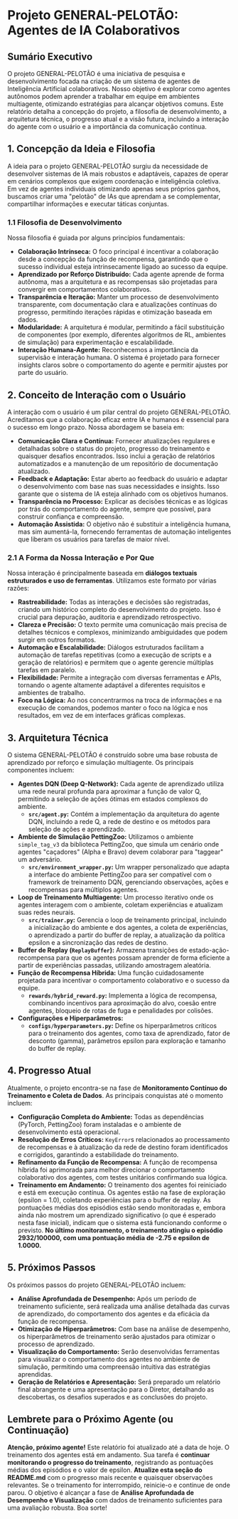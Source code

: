 # Projeto GENERAL-PELOTÃO: Agentes de IA Colaborativos

## Sumário Executivo

O projeto GENERAL-PELOTÃO é uma iniciativa de pesquisa e desenvolvimento focada na criação de um sistema de agentes de Inteligência Artificial colaborativos. Nosso objetivo é explorar como agentes autônomos podem aprender a trabalhar em equipe em ambientes multiagente, otimizando estratégias para alcançar objetivos comuns. Este relatório detalha a concepção do projeto, a filosofia de desenvolvimento, a arquitetura técnica, o progresso atual e a visão futura, incluindo a interação do agente com o usuário e a importância da comunicação contínua.

## 1. Concepção da Ideia e Filosofia

A ideia para o projeto GENERAL-PELOTÃO surgiu da necessidade de desenvolver sistemas de IA mais robustos e adaptáveis, capazes de operar em cenários complexos que exigem coordenação e inteligência coletiva. Em vez de agentes individuais otimizando apenas seus próprios ganhos, buscamos criar uma "pelotão" de IAs que aprendam a se complementar, compartilhar informações e executar táticas conjuntas.

### 1.1 Filosofia de Desenvolvimento

Nossa filosofia é guiada por alguns princípios fundamentais:

*   **Colaboração Intrínseca:** O foco principal é incentivar a colaboração desde a concepção da função de recompensa, garantindo que o sucesso individual esteja intrinsecamente ligado ao sucesso da equipe.
*   **Aprendizado por Reforço Distribuído:** Cada agente aprende de forma autônoma, mas a arquitetura e as recompensas são projetadas para convergir em comportamentos colaborativos.
*   **Transparência e Iteração:** Manter um processo de desenvolvimento transparente, com documentação clara e atualizações contínuas do progresso, permitindo iterações rápidas e otimização baseada em dados.
*   **Modularidade:** A arquitetura é modular, permitindo a fácil substituição de componentes (por exemplo, diferentes algoritmos de RL, ambientes de simulação) para experimentação e escalabilidade.
*   **Interação Humana-Agente:** Reconhecemos a importância da supervisão e interação humana. O sistema é projetado para fornecer insights claros sobre o comportamento do agente e permitir ajustes por parte do usuário.

## 2. Conceito de Interação com o Usuário

A interação com o usuário é um pilar central do projeto GENERAL-PELOTÃO. Acreditamos que a colaboração eficaz entre IA e humanos é essencial para o sucesso em longo prazo. Nossa abordagem se baseia em:

*   **Comunicação Clara e Contínua:** Fornecer atualizações regulares e detalhadas sobre o status do projeto, progresso do treinamento e quaisquer desafios encontrados. Isso inclui a geração de relatórios automatizados e a manutenção de um repositório de documentação atualizado.
*   **Feedback e Adaptação:** Estar aberto ao feedback do usuário e adaptar o desenvolvimento com base nas suas necessidades e insights. Isso garante que o sistema de IA esteja alinhado com os objetivos humanos.
*   **Transparência no Processo:** Explicar as decisões técnicas e as lógicas por trás do comportamento do agente, sempre que possível, para construir confiança e compreensão.
*   **Automação Assistida:** O objetivo não é substituir a inteligência humana, mas sim aumentá-la, fornecendo ferramentas de automação inteligentes que liberam os usuários para tarefas de maior nível.

### 2.1 A Forma da Nossa Interação e Por Que

Nossa interação é principalmente baseada em **diálogos textuais estruturados e uso de ferramentas**. Utilizamos este formato por várias razões:

*   **Rastreabilidade:** Todas as interações e decisões são registradas, criando um histórico completo do desenvolvimento do projeto. Isso é crucial para depuração, auditoria e aprendizado retrospectivo.
*   **Clareza e Precisão:** O texto permite uma comunicação mais precisa de detalhes técnicos e complexos, minimizando ambiguidades que podem surgir em outros formatos.
*   **Automação e Escalabilidade:** Diálogos estruturados facilitam a automação de tarefas repetitivas (como a execução de scripts e a geração de relatórios) e permitem que o agente gerencie múltiplas tarefas em paralelo.
*   **Flexibilidade:** Permite a integração com diversas ferramentas e APIs, tornando o agente altamente adaptável a diferentes requisitos e ambientes de trabalho.
*   **Foco na Lógica:** Ao nos concentrarmos na troca de informações e na execução de comandos, podemos manter o foco na lógica e nos resultados, em vez de em interfaces gráficas complexas.

## 3. Arquitetura Técnica

O sistema GENERAL-PELOTÃO é construído sobre uma base robusta de aprendizado por reforço e simulação multiagente. Os principais componentes incluem:

*   **Agentes DQN (Deep Q-Network):** Cada agente de aprendizado utiliza uma rede neural profunda para aproximar a função de valor Q, permitindo a seleção de ações ótimas em estados complexos do ambiente.
    *   **`src/agent.py`:** Contém a implementação da arquitetura do agente DQN, incluindo a rede Q, a rede de destino e os métodos para seleção de ações e aprendizado.
*   **Ambiente de Simulação PettingZoo:** Utilizamos o ambiente `simple_tag_v3` da biblioteca PettingZoo, que simula um cenário onde agentes "caçadores" (Alpha e Bravo) devem colaborar para "taggear" um adversário.
    *   **`src/environment_wrapper.py`:** Um wrapper personalizado que adapta a interface do ambiente PettingZoo para ser compatível com o framework de treinamento DQN, gerenciando observações, ações e recompensas para múltiplos agentes.
*   **Loop de Treinamento Multiagente:** Um processo iterativo onde os agentes interagem com o ambiente, coletam experiências e atualizam suas redes neurais.
    *   **`src/trainer.py`:** Gerencia o loop de treinamento principal, incluindo a inicialização do ambiente e dos agentes, a coleta de experiências, o aprendizado a partir do buffer de replay, a atualização da política epsilon e a sincronização das redes de destino.
*   **Buffer de Replay (`ReplayBuffer`):** Armazena transições de estado-ação-recompensa para que os agentes possam aprender de forma eficiente a partir de experiências passadas, utilizando amostragem aleatória.
*   **Função de Recompensa Híbrida:** Uma função cuidadosamente projetada para incentivar o comportamento colaborativo e o sucesso da equipe.
    *   **`rewards/hybrid_reward.py`:** Implementa a lógica de recompensa, combinando incentivos para aproximação do alvo, coesão entre agentes, bloqueio de rotas de fuga e penalidades por colisões.
*   **Configurações e Hiperparâmetros:**
    *   **`configs/hyperparameters.py`:** Define os hiperparâmetros críticos para o treinamento dos agentes, como taxa de aprendizado, fator de desconto (gamma), parâmetros epsilon para exploração e tamanho do buffer de replay.

## 4. Progresso Atual

Atualmente, o projeto encontra-se na fase de **Monitoramento Contínuo do Treinamento e Coleta de Dados**. As principais conquistas até o momento incluem:

*   **Configuração Completa do Ambiente:** Todas as dependências (PyTorch, PettingZoo) foram instaladas e o ambiente de desenvolvimento está operacional.
*   **Resolução de Erros Críticos:** `KeyError`s relacionados ao processamento de recompensas e à atualização da rede de destino foram identificados e corrigidos, garantindo a estabilidade do treinamento.
*   **Refinamento da Função de Recompensa:** A função de recompensa híbrida foi aprimorada para melhor direcionar o comportamento colaborativo dos agentes, com testes unitários confirmando sua lógica.
*   **Treinamento em Andamento:** O treinamento dos agentes foi reiniciado e está em execução contínua. Os agentes estão na fase de exploração (epsilon = 1.0), coletando experiências para o buffer de replay. As pontuações médias dos episódios estão sendo monitoradas e, embora ainda não mostrem um aprendizado significativo (o que é esperado nesta fase inicial), indicam que o sistema está funcionando conforme o previsto. **No último monitoramento, o treinamento atingiu o episódio 2932/100000, com uma pontuação média de -2.75 e epsilon de 1.0000.**

## 5. Próximos Passos

Os próximos passos do projeto GENERAL-PELOTÃO incluem:

*   **Análise Aprofundada de Desempenho:** Após um período de treinamento suficiente, será realizada uma análise detalhada das curvas de aprendizado, do comportamento dos agentes e da eficácia da função de recompensa.
*   **Otimização de Hiperparâmetros:** Com base na análise de desempenho, os hiperparâmetros de treinamento serão ajustados para otimizar o processo de aprendizado.
*   **Visualização do Comportamento:** Serão desenvolvidas ferramentas para visualizar o comportamento dos agentes no ambiente de simulação, permitindo uma compreensão intuitiva das estratégias aprendidas.
*   **Geração de Relatórios e Apresentação:** Será preparado um relatório final abrangente e uma apresentação para o Diretor, detalhando as descobertas, os desafios superados e as conclusões do projeto.

## Lembrete para o Próximo Agente (ou Continuação)

**Atenção, próximo agente!** Este relatório foi atualizado até a data de hoje. O treinamento dos agentes está em andamento. Sua tarefa é **continuar monitorando o progresso do treinamento**, registrando as pontuações médias dos episódios e o valor de epsilon. **Atualize esta seção do README.md** com o progresso mais recente e quaisquer observações relevantes. Se o treinamento for interrompido, reinicie-o e continue de onde parou. O objetivo é alcançar a fase de **Análise Aprofundada de Desempenho e Visualização** com dados de treinamento suficientes para uma avaliação robusta. Boa sorte!
